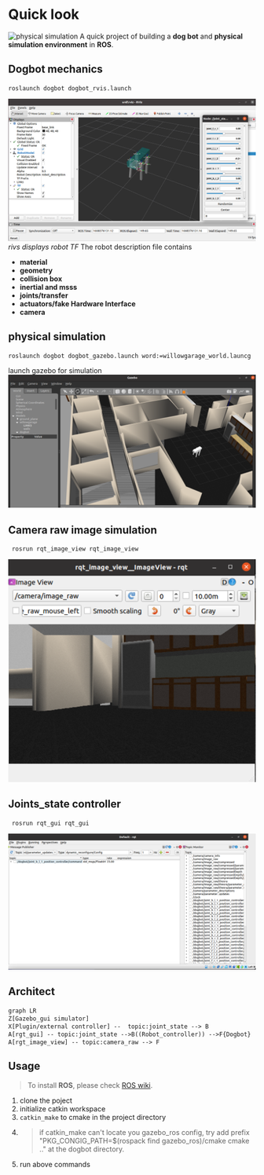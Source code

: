
# Quick look


![physical simulation](/doc/ezgif-5-0ebe57dec0.gif)
A quick project of building a **dog bot** and **physical simulation environment** in **ROS**.
## Dogbot mechanics

    roslaunch dogbot dogbot_rvis.launch
![rivs displays robot TF](/doc/WechatIMG37.jpeg)
*rivs displays robot TF*
The robot description file contains
 - **material**
 - **geometry**
 - **collision box**
 - **inertial and msss**
 - **joints/transfer**
 - **actuators/fake Hardware Interface**
 - **camera**
 ## physical simulation

    roslaunch dogbot dogbot_gazebo.launch word:=willowgarage_world.launcg
  
  launch gazebo for  simulation 
![alt text](/doc/WechatIMG38.png)
  
## Camera raw image simulation
     rosrun rqt_image_view rqt_image_view
![alt text](/doc/WechatIMG39.png)


## Joints_state controller
     rosrun rqt_gui rqt_gui
![alt text](/doc/WechatIMG40.png)

## Architect
```mermaid
graph LR
Z[Gazebo_gui simulator]
X[Plugin/external controller] --  topic:joint_state --> B
A[rgt_gui] -- topic:joint_state -->B((Robot_controller)) -->F{Dogbot}
A[rgt_image_view] -- topic:camera_raw --> F
```
## Usage


> To install **ROS**, please check [ROS wiki](https://wiki.ros.org/ROS/Installation).



 1. clone the poject
 2. initialize catkin workspace
 3.  `catkin_make` to cmake in the project directory
 4. >if catkin_make can't locate you gazebo_ros config, try add prefix "PKG_CONGIG_PATH=$(rospack find gazebo_ros)/cmake cmake .." at the dogbot directory.
 5. run above commands
